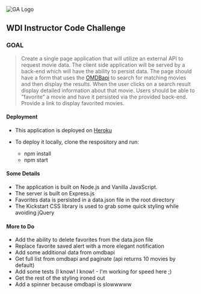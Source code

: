 ![GA Logo](https://raw.github.com/generalassembly/ga-ruby-on-rails-for-devs/master/images/ga.png)

## WDI Instructor Code Challenge

### GOAL

> Create a single page application that will utilize an external API to request movie data. The client side application will be served by a back-end which will have the ability to persist data. The page should have a form that uses the [OMDBapi](http://www.omdbapi.com/) to search for matching movies and then display the results. When the user clicks on a search result display detailed information about that movie. Users should be able to "favorite" a movie and have it persisted via the provided back-end. Provide a link to display favorited movies.

#### Deployment

- This application is deployed on [Heroku](https://infinite-shore-67981.herokuapp.com/#)

- To deploy it locally, clone the respository and run:
  - npm install
  - npm start

#### Some Details

- The application is built on Node.js and Vanilla JavaScript.
- The server is built on Express.js
- Favorites data is persisted in a data.json file in the root directory
- The Kickstart CSS library is used to grab some quick styling while avoiding jQuery

#### More to Do
- Add the ability to delete favorites from the data.json file
- Replace favorite saved alert with a more elegant notification
- Add some additional data from omdbapi
- Get full list from omdbapi and paginate (api returns 10 movies by default)
- Add some tests (I know! I know! - I'm working for speed here ;)
- Get the rest of the styling ironed out
- Add a spinner because omdbapi is slowwwww
